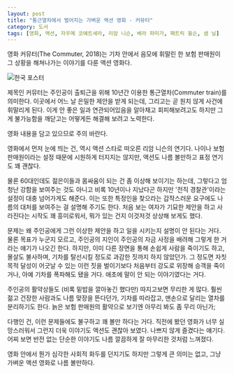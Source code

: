 ```yaml
---
layout: post
title: "통근열차에서 벌어지는 가벼운 액션 영화 - 커뮤터"
category: 도서
tags: [영화, 액션, 자우메 코예트세라, 리암 니슨, 베라 파미가, 패트릭 윌슨, 샘 닐]
---
```


영화 커뮤터(The Commuter, 2018)는
기차 안에서 음모에 휘말린 한 보험 판매원이 그 상황을 해쳐나가는 이야기를 다룬 액션 영화다.

![한국 포스터](https://lh3.googleusercontent.com/-sP_4f4QSOjY/Wm1BRWLGuOI/AAAAAAAAeMg/Z45Wk8R2iBsH-rMh2UQqKMyddttLjMuawCE0YBhgL/s480/the-commuter-2018-movie-kr.jpg)

제목인 커뮤터는 주인공이 출퇴근을 위해 10년간 이용한 통근열차(Commuter train)를 의미한다.
이곳에서 어느 날 은밀한 제안을 받게 되는데,
그리고는 곧 원치 않게 사건에 휘말리게 된다.
이게 안 좋은 일과 연관되어있음을 알아채고 회피해보려고도 하지만
그게 불가능함을 깨닫고는 어떻게든 해결해 보려고 노력한다.

<div class="im im-warning">
영화 내용을 담고 있으므로 주의 바란다.
</div>

영화에서 먼저 눈에 띄는 건,
역시 액션 스타로 떠오른 리암 니슨의 연기다.
나이나 보험 판매원이라는 설정 때문에 시원하게 터지지는 않지만,
액션도 나름 볼만하고 표정 연기도 꽤 괜찮다.

물론 60대인데도 젊은이들과 몸싸움이 되는 건 좀 이상해 보이기는 하는데,
그렇다고 엄청난 강함을 보여주는 것도 아니고
비록 10년이나 지났다곤 하지만 '전직 경찰관'이라는 설정이 대충 넘어가게도 해준다.
이는 또한 특정인을 찾으라는 갑작스러운 요구에도
나름의 대처를 보여주는 걸 설명해 주기도 한다.
처음 보는 여자가 기묘한 제안을 하고 사라진다는 시작도 꽤 흥미로워서,
뭐가 있는 건지 이것저것 상상해 보게도 했다.

문제는 왜 주인공에게 그런 이상한 제안을 하고 일을 시키는지 설명이 안 된다는 거다.
물론 목표가 누군지 모르고,
주인공의 지인이 주인공의 자금 사정을 배려해 그렇게 한 거라는 얘기가 나오긴 한다.
하지만, 이미 다른 장면을 통해 손쉽게 사람을 죽이기도 하고,
몰살도 불사하며,
기차를 탈선시킬 정도로 과감한 짓까지 하지 않았던가.
그 정도면 자칫 목적 달성이 어긋날 수 있는 이런 짓을 벌이기보다
처음부터 강도로 위장해 승객을 죽이거나,
아예 기차를 폭파해도 됐을 거다.
애초에 말이 안 되는 이야기였다는 거다.

주인공의 활약상들도 (비록 밑밥을 깔아놓긴 했다만) 따지고보면 무리한 게 많다.
훨씬 젊고 건장한 사람과도 나름 맞장을 뜬다던가,
기차를 따라잡고,
맨손으로 달리는 열차를 분리하기도 한다.
늙은 보험 판매원의 활약으로 보기엔 아무리 봐도 좀 무리 아닌가;

다행인 건, 이런 문제들에도 불구하고 꽤 볼만 하다는 거다.
직전에 봤던 영화가 너무 실망스러워서 그런지
더욱 이야기도 액션도 괜찮아 보였다.
나쁘지 않게 즐겼다는 얘기다.
어찌 보면 반전 없는 단순한 이야기도 나름 깔끔하게 잘 마무리한 것처럼 느껴졌다.

영화 안에서 뭔가 심각한 사회적 화두를 던지기도 하지만 그렇게 큰 의미는 없고,
그냥 가벼운 액션 영화로 나름 볼만하다.
